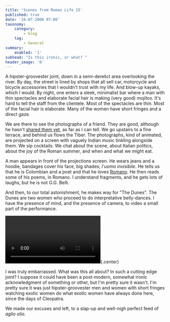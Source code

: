 ```yaml
---
title: 'Scenes from Roman Life 15'
published: true
date: '24-07-2008 07:00'
taxonomy:
    category:
        - blog
    tag:
        - General
summary:
    enabled: '1'
subhead: "Is this ironic, or what? "
header_image: '0'
---
```


A hipster-groovester joint, down in a semi-derelict area overlooking the river. By day, the street is lined by shops that all sell car, motorcycle and bicycle accessories that I wouldn't trust with my life. And blow-up kayaks, which I would. By night, one enters a sleek, minimalist bar where a man with thin spectacles and elaborate facial hair is making (very good) _mojitos_. It's hard to tell the staff from the clientele. Most of the spectacles are thin. Most of the facial hair is elaborate. Many of the women have short fringes and a direct gaze.

We are there to see the photographs of a friend. They are good, although he hasn't [shared them yet](http://www.flickr.com/photos/22611598@N04/), as far as I can tell. We go upstairs to a fine terrace, and behind us flows the Tiber. The photographs, kind of animated, are projected on a screen with vaguely Indian music tinkling alongside them. We sip cocktails. We chat about the scene, about Italian politics, about the joy of the Roman summer, and when and what we might eat.

A man appears in front of the projections screen. He wears jeans and a hoodie, bandages cover his face, big shades; _l'uomo invisibile_. He tells us that he is Colombian and a poet and that he loves [Romano](http://en.wikipedia.org/wiki/Romanesco). He then reads some of his poems, in Romano. I understand fragments, and he gets lots of laughs, but he is not G.G. Belli.

And then, to our total astonishment, he makes way for "The Dunes". The Dunes are two women who proceed to do interpretative belly-dances. I have the presence of mind, and the presence of camera, to video a small part of the performance.

![Video of two women dancing](mvi_3633.mp4){.center}

I was truly embarrassed. What was this all about? In such a cutting edge joint? I suppose it could have been a post-modern, somewhat ironic acknowledgment of something or other, but I'm pretty sure it wasn't. I'm pretty sure it was just hipster-groovester men and women with short fringes watching exotic women do what exotic women have always done here, since the days of Cleopatra.

We made our excuses and left, to a slap-up and well-nigh perfect feed of _aglio olio_.
